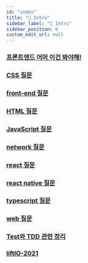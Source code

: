 ```yaml
---
id: "index"
title: "🎉 Intro"
sidebar_label: "🎉 Intro"
sidebar_position: 0
custom_edit_url: null
---
```


### [프론트엔드 어머 이건 봐야해!](article/README.md)
### [CSS 질문](css/README.md)
### [front-end 질문](front-end/README.md)
### [HTML 질문](html/README.md)
### [JavaScript 질문](javascript/README.md)
### [network 질문](network/README.md)
### [react 질문](react/README.md)
### [react native 질문](react-native/README.md)
### [typescript 질문](typescript/README.md)
### [web 질문](web/README.md)
### [Test와 TDD 관련 정리](TestAndTDD/README.md)
### [liftIO-2021](liftIO-2021/README.md)
